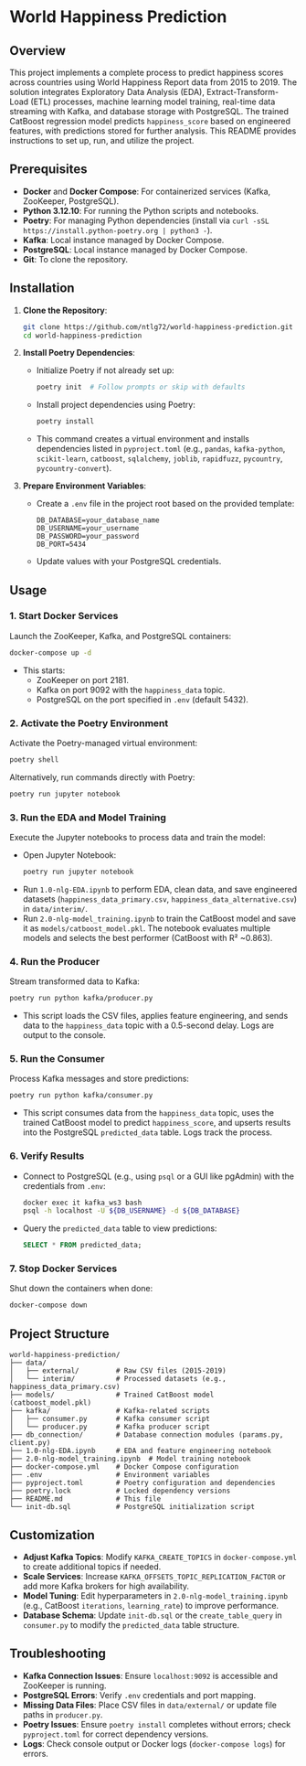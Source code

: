 # World Happiness Prediction 

## Overview

This project implements a complete process to predict happiness scores across countries using World Happiness Report data from 2015 to 2019. The solution integrates Exploratory Data Analysis (EDA), Extract-Transform-Load (ETL) processes, machine learning model training, real-time data streaming with Kafka, and database storage with PostgreSQL. The trained CatBoost regression model predicts `happiness_score` based on engineered features, with predictions stored for further analysis. This README provides instructions to set up, run, and utilize the project.

## Prerequisites

- **Docker** and **Docker Compose**: For containerized services (Kafka, ZooKeeper, PostgreSQL).
- **Python 3.12.10**: For running the Python scripts and notebooks.
- **Poetry**: For managing Python dependencies (install via `curl -sSL https://install.python-poetry.org | python3 -`).
- **Kafka**: Local instance managed by Docker Compose.
- **PostgreSQL**: Local instance managed by Docker Compose.
- **Git**: To clone the repository.

## Installation

1. **Clone the Repository**:
   ```bash
   git clone https://github.com/ntlg72/world-happiness-prediction.git
   cd world-happiness-prediction
   ```

2. **Install Poetry Dependencies**:
   - Initialize Poetry if not already set up:
     ```bash
     poetry init  # Follow prompts or skip with defaults
     ```
   - Install project dependencies using Poetry:
     ```bash
     poetry install
     ```
   - This command creates a virtual environment and installs dependencies listed in `pyproject.toml` (e.g., `pandas`, `kafka-python`, `scikit-learn`, `catboost`, `sqlalchemy`, `joblib`, `rapidfuzz`, `pycountry`, `pycountry-convert`).

3. **Prepare Environment Variables**:
   - Create a `.env` file in the project root based on the provided template:
     ```
     DB_DATABASE=your_database_name
     DB_USERNAME=your_username
     DB_PASSWORD=your_password
     DB_PORT=5434
     ```
   - Update values with your PostgreSQL credentials.



## Usage

### 1. Start Docker Services
Launch the ZooKeeper, Kafka, and PostgreSQL containers:
```bash
docker-compose up -d
```
- This starts:
  - ZooKeeper on port 2181.
  - Kafka on port 9092 with the `happiness_data` topic.
  - PostgreSQL on the port specified in `.env` (default 5432).

### 2. Activate the Poetry Environment
Activate the Poetry-managed virtual environment:
```bash
poetry shell
```
Alternatively, run commands directly with Poetry:
```bash
poetry run jupyter notebook
```

### 3. Run the EDA and Model Training
Execute the Jupyter notebooks to process data and train the model:
- Open Jupyter Notebook:
  ```bash
  poetry run jupyter notebook
  ```
- Run `1.0-nlg-EDA.ipynb` to perform EDA, clean data, and save engineered datasets (`happiness_data_primary.csv`, `happiness_data_alternative.csv`) in `data/interim/`.
- Run `2.0-nlg-model_training.ipynb` to train the CatBoost model and save it as `models/catboost_model.pkl`. The notebook evaluates multiple models and selects the best performer (CatBoost with R² ~0.863).

### 4. Run the Producer
Stream transformed data to Kafka:
```bash
poetry run python kafka/producer.py
```
- This script loads the CSV files, applies feature engineering, and sends data to the `happiness_data` topic with a 0.5-second delay. Logs are output to the console.

### 5. Run the Consumer
Process Kafka messages and store predictions:
```bash
poetry run python kafka/consumer.py
```
- This script consumes data from the `happiness_data` topic, uses the trained CatBoost model to predict `happiness_score`, and upserts results into the PostgreSQL `predicted_data` table. Logs track the process.

### 6. Verify Results
- Connect to PostgreSQL (e.g., using `psql` or a GUI like pgAdmin) with the credentials from `.env`:
  ```bash
  docker exec it kafka_ws3 bash
  psql -h localhost -U ${DB_USERNAME} -d ${DB_DATABASE}
  ```
- Query the `predicted_data` table to view predictions:
  ```sql
  SELECT * FROM predicted_data;
  ```

### 7. Stop Docker Services
Shut down the containers when done:
```bash
docker-compose down
```

## Project Structure

```
world-happiness-prediction/
├── data/
│   ├── external/         # Raw CSV files (2015-2019)
│   └── interim/          # Processed datasets (e.g., happiness_data_primary.csv)
├── models/               # Trained CatBoost model (catboost_model.pkl)
├── kafka/                # Kafka-related scripts
│   ├── consumer.py       # Kafka consumer script
│   └── producer.py       # Kafka producer script
├── db_connection/        # Database connection modules (params.py, client.py)
├── 1.0-nlg-EDA.ipynb     # EDA and feature engineering notebook
├── 2.0-nlg-model_training.ipynb  # Model training notebook
├── docker-compose.yml    # Docker Compose configuration
├── .env                  # Environment variables
├── pyproject.toml        # Poetry configuration and dependencies
├── poetry.lock           # Locked dependency versions
├── README.md             # This file
└── init-db.sql           # PostgreSQL initialization script
```

## Customization

- **Adjust Kafka Topics**: Modify `KAFKA_CREATE_TOPICS` in `docker-compose.yml` to create additional topics if needed.
- **Scale Services**: Increase `KAFKA_OFFSETS_TOPIC_REPLICATION_FACTOR` or add more Kafka brokers for high availability.
- **Model Tuning**: Edit hyperparameters in `2.0-nlg-model_training.ipynb` (e.g., CatBoost `iterations`, `learning_rate`) to improve performance.
- **Database Schema**: Update `init-db.sql` or the `create_table_query` in `consumer.py` to modify the `predicted_data` table structure.

## Troubleshooting

- **Kafka Connection Issues**: Ensure `localhost:9092` is accessible and ZooKeeper is running.
- **PostgreSQL Errors**: Verify `.env` credentials and port mapping.
- **Missing Data Files**: Place CSV files in `data/external/` or update file paths in `producer.py`.
- **Poetry Issues**: Ensure `poetry install` completes without errors; check `pyproject.toml` for correct dependency versions.
- **Logs**: Check console output or Docker logs (`docker-compose logs`) for errors.

